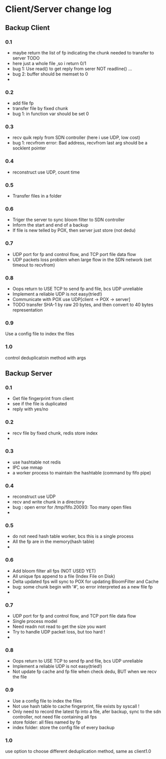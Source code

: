 # Client/Server change log

## Backup Client 

### 0.1

 * maybe return the list of fp indicating the chunk needed to transfer to server TODO
 * here just a whole file ,so i return 0/1
 * bug 1: Use read() to get reply from serer NOT readline() ...
 * bug 2: buffer should be memset to 0
 *


### 0.2

 * add file fp
 * transfer file by fixed chunk
 * bug 1: in function var should be set 0


### 0.3

 * recv quik reply from SDN controller (here i use UDP, low cost)
 * bug 1: recvfrom error: Bad address, recvfrom last arg should be a socklent pointer

### 0.4

 * reconstruct use UDP, count time


### 0.5

 * Transfer files in a folder

### 0.6

 * Triger the server to sync bloom filter to SDN controller
 * Inform the start and end of a backup
 * If file is new telled by POX, then server just store (not dedu)
 

### 0.7

 * UDP port for fp and control flow, and TCP port file data flow
 * UDP packets loss problem when large flow in the SDN network (set timeout to recvfrom)

### 0.8

* Oops return to USE TCP to send fp and file, bcs UDP unreliable
* Implement a reliable UDP is not easy(tried!)
* Communicate with POX use UDP[client -> POX -> server]
* TODO transfer SHA-1 by raw 20 bytes, and then convert to 40 bytes representation
 

### 0.9

 Use a config file to index the files

### 1.0

control deduplicatoin method with args

## Backup Server

### 0.1

 * Get file fingerprint from client
 * see if the file is duplicated
 * reply with yes/no

### 0.2

 * recv file by fixed chunk, redis store index
 *

### 0.3

 * use hashtable not redis
 * IPC use mmap
 * a worker process to maintain the hashtable (command by fifo pipe)

### 0.4

 * reconstruct use UDP
 * recv and write chunk in a directory
 * bug : open error for /tmp/fifo.20093: Too many open files
 *

### 0.5

 * do not need hash table worker, bcs this is a single process
 * All the fp are in the memory(hash table)
 *


### 0.6

 * Add bloom filter all fps (NOT USED YET)
 * All unique fps append to a file  (Index File on Disk)
 * Delta updated fps will sync to POX for updating BloomFilter and Cache
 * bug: some chunk begin with '#', so error interpreted as a new file fp
 *

### 0.7

 * UDP port for fp and control flow, and TCP port file data flow
 * Single process model
 * Need readn not read to get the size you want
 * Try to handle UDP packet loss, but too hard !
 * 

### 0.8

 * Oops return to USE TCP to send fp and file, bcs UDP unreliable
 * Implement a reliable UDP is not easy(tried!)
 * Not update fp cache and fp file when check dedu, BUT when we recv the file 

### 0.9

 * Use a config file to index the files 
 * Not use hash table to cache fingerprint, file exists by syscall ! 
 * Only need to record the latest fp into a file, afer backup, sync to the sdn controller, not need file containing all fps
 * store folder: all files named by fp
 * index folder: store the config file of every backup

### 1.0

use option to choose different deduplication method, same as client1.0





